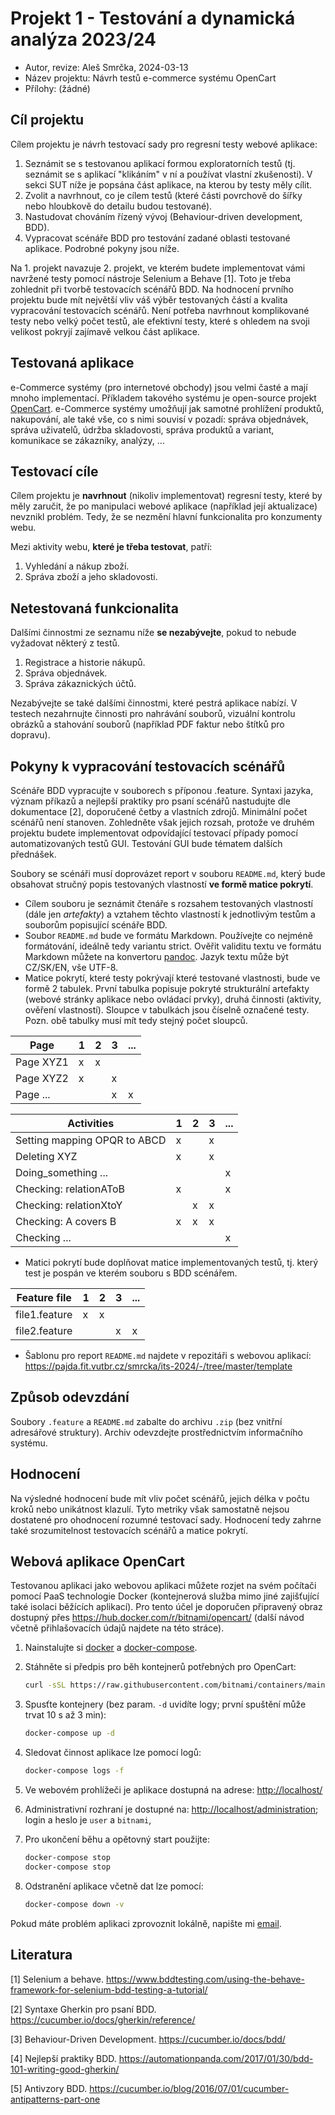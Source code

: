 # Projekt 1 - Testování a dynamická analýza 2023/24

- Autor, revize: Aleš Smrčka, 2024-03-13
- Název projektu: Návrh testů e-commerce systému OpenCart
- Přílohy: (žádné)

## Cíl projektu

Cílem projektu je návrh testovací sady pro regresní testy webové aplikace:

1. Seznámit se s testovanou aplikací formou exploratorních testů (tj.
     seznámit se s aplikací "klikáním" v ní a používat vlastní zkušenosti).
     V sekci SUT níže je popsána část aplikace, na kterou by testy měly cílit.
2. Zvolit a navrhnout, co je cílem testů (které části povrchově do šířky
     nebo hloubkově do detailu budou testované).
3. Nastudovat chováním řízený vývoj (Behaviour-driven development, BDD).
4. Vypracovat scénáře BDD pro testování zadané oblasti testované aplikace.
     Podrobné pokyny jsou níže.

Na 1. projekt navazuje 2. projekt, ve kterém budete implementovat vámi navržené
testy pomocí nástroje Selenium a Behave [1]. Toto je třeba zohlednit při tvorbě
testovacích scénářů BDD. Na hodnocení prvního projektu bude mít největší vliv
váš výběr testovaných částí a kvalita vypracování testovacích scénářů.
Není potřeba navrhnout komplikované testy nebo velký počet testů, ale efektivní
testy, které s ohledem na svoji velikost pokryjí zajímavě velkou část aplikace.

## Testovaná aplikace

e-Commerce systémy (pro internetové obchody) jsou velmi časté a mají mnoho
implementací. Příkladem takového systému je open-source projekt
[OpenCart](https://www.opencart.com/). e-Commerce systémy umožňují jak samotné
prohlížení produktů, nakupování, ale také vše, co s nimi souvisí v pozadí:
správa objednávek, správa uživatelů, údržba skladovosti,
správa produktů a variant, komunikace se zákazníky, analýzy, ...

## Testovací cíle

Cílem projektu je **navrhnout** (nikoliv implementovat) regresní testy,
které by měly zaručit, že po manipulaci webové aplikace (například její
aktualizace) nevznikl problém. Tedy, že se nezmění hlavní funkcionalita
pro konzumenty webu.

Mezi aktivity webu, **které je třeba testovat**, patří:

1. Vyhledání a nákup zboží.
2. Správa zboží a jeho skladovosti.

## Netestovaná funkcionalita

Dalšími činnostmi ze seznamu níže **se nezabývejte**, pokud to nebude vyžadovat
některý z testů.

1. Registrace a historie nákupů.
2. Správa objednávek.
3. Správa zákaznických účtů.

Nezabývejte se také dalšími činnostmi, které pestrá aplikace nabízí. V testech
nezahrnujte činnosti pro nahrávání souborů, vizuální kontrolu
obrázků a stahování souborů (například PDF faktur nebo štítků pro dopravu).

## Pokyny k vypracování testovacích scénářů

Scénáře BDD vypracujte v souborech s příponou .feature. Syntaxi jazyka, význam
příkazů a nejlepší praktiky pro psaní scénářů nastudujte dle dokumentace [2],
doporučené četby a vlastních zdrojů. Minimální počet scénářů není stanoven.
Zohledněte však jejich rozsah, protože ve druhém projektu budete implementovat
odpovídající testovací případy pomocí automatizovaných testů GUI. Testování GUI
bude tématem dalších přednášek.

Soubory se scénáři musí doprovázet report v souboru `README.md`, který bude
obsahovat stručný popis testovaných vlastností **ve formě matice pokrytí**.

- Cílem souboru je seznámit čtenáře s rozsahem testovaných vlastností (dále jen
     *artefakty*) a vztahem těchto vlastností k jednotlivým testům a souborům
     popisující scénáře BDD.
- Soubor `README.md` bude ve formátu Markdown. Používejte co nejméně formátování,
     ideálně tedy variantu strict. Ověřit validitu textu ve formátu Markdown
     můžete na konvertoru [pandoc](https://pandoc.org/try/).
     Jazyk textu může být CZ/SK/EN, vše UTF-8.
- Matice pokrytí, které testy pokrývají které testované vlastnosti,
     bude ve formě 2 tabulek. První tabulka popisuje pokryté strukturální
     artefakty (webové stránky aplikace nebo ovládací prvky), druhá činnosti
     (aktivity, ověření vlastností). Sloupce v tabulkách jsou číselně označené
     testy. Pozn. obě tabulky musí mít tedy stejný počet sloupců.

| Page      | 1   | 2   | 3   | ... |
| --------- | --- | --- | --- | --- |
| Page XYZ1 | x   | x   |     |     |
| Page XYZ2 | x   |     | x   |     |
| Page ...  |     |     | x   | x   |

| Activities                   | 1   | 2   | 3   | ... |
| ---------------------------- | --- | --- | --- | --- |
| Setting mapping OPQR to ABCD | x   |     | x   |     |
| Deleting XYZ                 | x   |     | x   |     |
| Doing_something ...          |     |     |     | x   |
| Checking: relationAToB       | x   |     |     | x   |
| Checking: relationXtoY       |     | x   | x   |     |
| Checking: A covers B         | x   | x   | x   |     |
| Checking ...                 |     |     |     | x   |

- Matici pokrytí bude doplňovat matice implementovaných testů, tj. který test je
     pospán ve kterém souboru s BDD scénářem.

| Feature file  | 1   | 2   | 3   | ... |
| ------------- | --- | --- | --- | --- |
| file1.feature | x   | x   |     |     |
| file2.feature |     |     | x   | x   |

- Šablonu pro report `README.md` najdete v repozitáři s webovou aplikací:
     <https://pajda.fit.vutbr.cz/smrcka/its-2024/-/tree/master/template>

## Způsob odevzdání

Soubory `.feature` a `README.md` zabalte do archivu `.zip` (bez vnitřní
adresářové struktury). Archiv odevzdejte prostřednictvím informačního systému.

## Hodnocení

Na výsledné hodnocení bude mít vliv počet scénářů, jejich délka v počtu kroků
nebo unikátnost klazulí. Tyto metriky však samostatně nejsou dostatené pro
ohodnocení rozumné testovací sady. Hodnocení tedy zahrne také srozumitelnost
testovacích scénářů a matice pokrytí.

## Webová aplikace OpenCart

Testovanou aplikaci jako webovou aplikaci můžete rozjet na svém počítači pomocí
PaaS technologie Docker (kontejnerová služba mimo jiné zajišťující také isolaci
běžících aplikací). Pro tento účel je doporučen připravený obraz dostupný přes
<https://hub.docker.com/r/bitnami/opencart/>  (další návod včetně přihlašovacích
údajů najdete na této stráce).

1. Nainstalujte si [docker](https://docs.docker.com/get-started/) a [docker-compose](https://docs.docker.com/compose/).
2. Stáhněte si předpis pro běh kontejnerů potřebných pro OpenCart:

     ```sh
     curl -sSL https://raw.githubusercontent.com/bitnami/containers/main/bitnami/opencart/docker-compose.yml > docker-compose.yml
     ```

3. Spusťte kontejnery (bez param. `-d` uvidíte logy;
     první spuštění může trvat 10 s až 3 min):

     ```sh
     docker-compose up -d
     ```

4. Sledovat činnost aplikace lze pomocí logů:

     ```sh
     docker-compose logs -f
     ```

5. Ve webovém prohlížeči je aplikace dostupná na adrese: <http://localhost/>
6. Administrativní rozhraní je dostupné na: <http://localhost/administration>;
     login a heslo je `user` a `bitnami`,
7. Pro ukončení běhu a opětovný start použijte:

     ```sh
     docker-compose stop
     docker-compose stop
     ```

8. Odstranění aplikace včetně dat lze pomocí:

     ```sh
     docker-compose down -v
     ```

Pokud máte problém aplikaci zprovoznit lokálně, napište mi [email](mailto:smrcka@fit.vut.cz).

## Literatura

[1] Selenium a behave. <https://www.bddtesting.com/using-the-behave-framework-for-selenium-bdd-testing-a-tutorial/>

[2] Syntaxe Gherkin pro psaní BDD. <https://cucumber.io/docs/gherkin/reference/>

[3] Behaviour-Driven Development. <https://cucumber.io/docs/bdd/>

[4] Nejlepší praktiky BDD. <https://automationpanda.com/2017/01/30/bdd-101-writing-good-gherkin/>

[5] Antivzory BDD. <https://cucumber.io/blog/2016/07/01/cucumber-antipatterns-part-one>
